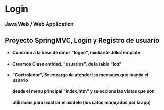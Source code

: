 # Login

### Java Web / Web Application

## Proyecto SpringMVC, Login y Registro de usuario
  
- #### Conexión a la base de datos "logeo", mediante JdbcTemplate  
- #### Creamos Clase entidad, "usuarios", de la tabla "log"   
- #### "Controlador", Se encarga de atender los mensajes que manda el usuario
  #### desde el menu principal "index.htm" y selecciona las vistas que son 
  #### utilizadas para  mostrar el modelo (los datos manejados por la app)
  
